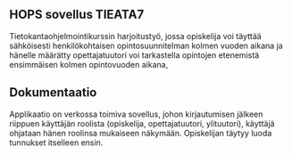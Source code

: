 ## HOPS sovellus TIEATA7

Tietokantaohjelmointikurssin harjoitustyö, jossa opiskelija voi täyttää
sähköisesti henkilökohtaisen opintosuunnitelman kolmen vuoden aikana ja
hänelle määrätty opettajatuutori voi tarkastella opintojen etenemistä ensimmäisen kolmen opintovuoden aikana,


## Dokumentaatio

Applikaatio on verkossa toimiva sovellus,
johon kirjautumisen jälkeen riippuen käyttäjän roolista (opiskelija, opettajatuutori, ylituutori), käyttäjä ohjataan hänen roolinsa mukaiseen näkymään. Opiskelijan täytyy luoda tunnukset itselleen ensin.
